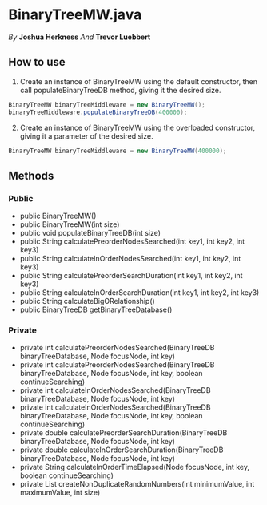 # BinaryTreeMW.java

*By* **Joshua Herkness**
*And* **Trevor Luebbert**

## How to use

1. Create an instance of BinaryTreeMW using the default constructor, then call populateBinaryTreeDB method, giving it the desired size.

```java
BinaryTreeMW binaryTreeMiddleware = new BinaryTreeMW();
binaryTreeMiddleware.populateBinaryTreeDB(400000);
```

2. Create an instance of BinaryTreeMW using the overloaded constructor, giving it a parameter of the desired size.

```java
BinaryTreeMW binaryTreeMiddleware = new BinaryTreeMW(400000);
```

## Methods

### Public

- public BinaryTreeMW()
- public BinaryTreeMW(int size)
- public void populateBinaryTreeDB(int size)
- public String calculatePreorderNodesSearched(int key1, int key2, int key3)
- public String calculateInOrderNodesSearched(int key1, int key2, int key3)
- public String calculatePreorderSearchDuration(int key1, int key2, int key3)
- public String calculateInOrderSearchDuration(int key1, int key2, int key3)
- public String calculateBigORelationship()
- public BinaryTreeDB getBinaryTreeDatabase()

### Private 

- private int calculatePreorderNodesSearched(BinaryTreeDB binaryTreeDatabase, Node focusNode, int key)
- private int calculatePreorderNodesSearched(BinaryTreeDB binaryTreeDatabase, Node focusNode, int key, boolean continueSearching)
- private int calculateInOrderNodesSearched(BinaryTreeDB binaryTreeDatabase, Node focusNode, int key)
- private int calculateInOrderNodesSearched(BinaryTreeDB binaryTreeDatabase, Node focusNode, int key, boolean continueSearching)
- private double calculatePreorderSearchDuration(BinaryTreeDB binaryTreeDatabase, Node focusNode, int key)
- private double calculateInOrderSearchDuration(BinaryTreeDB binaryTreeDatabase, Node focusNode, int key)
- private String calculateInOrderTimeElapsed(Node focusNode, int key, boolean continueSearching)
- private List<Integer> createNonDuplicateRandomNumbers(int minimumValue, int maximumValue, int size)